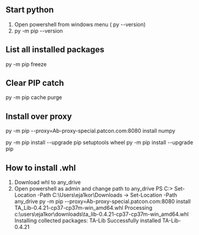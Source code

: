 ## Start python
1. Open powershell from windows menu ( py --version)
2. py -m pip --version

## List all installed packages
py -m pip freeze

## Clear PIP catch 
py -m pip cache purge


## Install over proxy
py -m pip --proxy=Ab-proxy-special.patcon.com:8080 install numpy

py -m pip install --upgrade pip setuptools wheel
py -m pip install --upgrade pip


## How to install .whl
1. Download whl to any_drive
2. Open powershell as admin and change path to any_drive 
   PS C:\> Set-Location -Path C:\Users\eja1kor\Downloads ->  Set-Location -Path any_drive
py -m pip --proxy=Ab-proxy-special.patcon.com:8080 install TA_Lib-0.4.21-cp37-cp37m-win_amd64.whl
Processing c:\users\eja1kor\downloads\ta_lib-0.4.21-cp37-cp37m-win_amd64.whl
Installing collected packages: TA-Lib
Successfully installed TA-Lib-0.4.21
